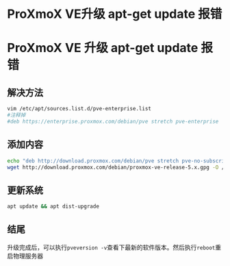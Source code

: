 # ProXmoX VE升级 apt-get update 报错


# ProXmoX VE 升级 apt-get update 报错

## 解决方法

```sh
vim /etc/apt/sources.list.d/pve-enterprise.list
#注释掉
#deb https://enterprise.proxmox.com/debian/pve stretch pve-enterprise
```

## 添加内容

```sh
echo "deb http://download.proxmox.com/debian/pve stretch pve-no-subscription" > /etc/apt/sources.list.d/pve-install-repo.list
wget http://download.proxmox.com/debian/proxmox-ve-release-5.x.gpg -O /etc/apt/trusted.gpg.d/proxmox-ve-release-5.x.gpg
```

## 更新系统

```sh
apt update && apt dist-upgrade
```

## 结尾

升级完成后，可以执行`pveversion -v`查看下最新的软件版本。然后执行`reboot`重启物理服务器

